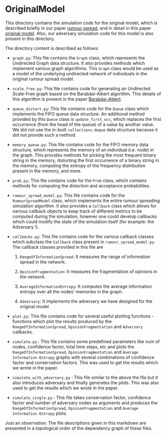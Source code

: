 # OriginalModel

This directory contains the simulation code for the original model,
which is described briefly in our paper [rumour spread](../rumour_spread.pdf),
and in detail in this paper [original model](https://www.nature.com/articles/s41598-017-09171-8).
Also, our adversary simulation code for this model is also present in this directory.

The directory content is described as follows:

-   `graph.py`: This file contains the `Graph` class, which represents the Undirected
    Graph data structure. It also provides methods which implement various graph algorithms.
    This `Graph` class would be used as a model of the underlying undirected network of
    individuals in the original rumour spread model.

-   `scale_free.py`: This file contains code for generating an Undirected Scale-Free graph
    based on the Barabási-Albert algorithm. This details of this algorithm is present
    in the paper [Barabási-Albert](https://science.sciencemag.org/content/286/5439/509).

-   `queue_distort.py`: This file contains code for the `Queue` class which implements
    the FIFO queue data structure. An additional method provided by this `Queue` class
    is `update_first_occ`, which replaces the first occurrence (from the head of 
    the queue) of a value by another value. We did not use the in-built `collections.deque`
    data structure because it did not provide such a method.

-   `memory_queue.py`: This file contains code for the FIFO memory data structure, which
    represents the memory of an individual (i.e. node) in the graph. This provides methods
    for picking the most frequent binary string in the memory, distorting the first
    occurrence of a binary string in the memory, computing the entropy of the frequency
    distribution present in the memory, and more.

-   `prob.py`: This file contains code for the `Prob` class, which contains methods for
    computing the distortion and acceptance probabilities.

-   `rumour_spread_model.py`: This file contains code for the `RumourSpreadModel` class,
    which implements the entire rumour spreading simulation algorithm. It also provides
    a `Callback` class which allows for various callback objects to keep track of different
    metrics to be computed during the simulation, however one could develop callbacks which
    could modify the state of the simulation itself (for example: the Adversary !).

-   `callbacks.py`: This file contains code for the various callback classes which subclass the
    `Callback` class present in `rumour_spread_model.py`. The callback classes provided in this
    file are 
    1. `RangeOfInformationSpread`: It measures the range of information spread in the network.

    2. `OpinionFragmentation`: It measures the fragmentation of opinions in the network.

    3. `AverageInformationEntropy`: It computes the average information entropy over all the
        nodes' memories in the graph.

    4. `Adversary`: It implements the adversary we have designed for the original model

-   `plot.py`: This file contains code for several useful plotting functions - functions
    which plot the results produced by the `RangeOfInformationSpread`, `OpinionFragmentation`
    and `Adversary` callbacks.
    
-   `simulate.py` : This file contains some predefined parameters like num of nodes, confidence 
    factor, total time steps, etc and plots the `RangeOfInformationSpread`, `OpinionFragmentation`
    and `Average Information Entropy` graphs with several combinations of confidence factor and
    conservation factors. This was used to get the results which we wrote in the paper.
    
-   `simulate_with_adversary.py` : This file similar to the above the file but it also introduces
    adversary and finally generates the plots. This was also used to get the results which we wrote 
    in the paper.
    
-   `simulate_single.py` : This file takes conservation factor, confidence factor and number of
    adversary nodes as arguments and produces the `RangeOfInformationSpread`, 
    `OpinionFragmentation` and `Average Information Entropy` plots.

Just an observation: The file descriptions given in this markdown are presented in a
topological order of the dependency graph of these files.
